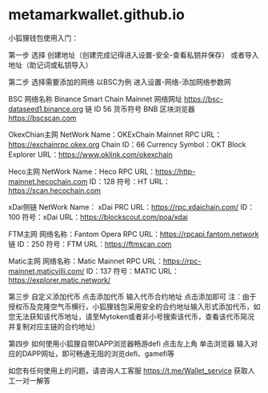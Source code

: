 # metamarkwallet.github.io
小狐狸钱包使用入门： 
 
第一步 
选择 
创建地址（创建完成记得进入设置-安全-查看私钥并保存） 
或者导入地址（助记词或私钥导入） 
 
第二步 
选择需要添加的网络 
以BSC为例 
进入设置-网络-添加网络参数网  
 
BSC
网络名称
Binance Smart Chain Mainnet
网络网址
https://bsc-dataseed1.binance.org
链 ID
56
货币符号
BNB
区块浏览器
https://bscscan.com
 
OkexChian主网 
NetWork Name：OKExChain Mainnet 
RPC URL：https://exchainrpc.okex.org 
Chain ID：66 
Currency Symbol：OKT 
Block Explorer URL：https://www.oklink.com/okexchain 
 
Heco主网 
NetWork Name：Heco 
RPC URL：https://http-mainnet.hecochain.com 
ID：128 
符号：HT 
URL：https://scan.hecochain.com 
 
xDai侧链 
NetWork Name： xDai 
PRC URL：https://rpc.xdaichain.com/ 
ID：100 
符号：xDai 
URL：https://blockscout.com/poa/xdai 
 
FTM主网 
网络名称：Fantom Opera 
RPC URL：https://rpcapi.fantom.network 
链 ID：250 
符号：FTM 
URL：https://ftmscan.com 
 
Matic主网 
网络名称：Matic Mainnet 
RPC URL：https://rpc-mainnet.maticvilli.com/ 
ID：137 
符号：MATIC 
URL：https://explorer.matic.network/  
 
第三步 
自定义添加代币 
点击添加代币 
输入代币合约地址 
点击添加即可 
注：由于授权币及克隆空气币横行，小狐狸钱包采用安全的合约地址输入形式添加代币，如您无法获知该代币地址，请至Mytoken或者非小号搜索该代币，查看该代币简况并复制对应主链的合约地址） 
 
第四步 
如何使用小狐狸自带DAPP浏览器畅游defi 
点击左上角 
单击浏览器 
输入对应的DAPP网址，即可畅通无阻的浏览defi、gamefi等 
 
如您有任何使用上的问题，请咨询人工客服  https://t.me/Wallet_service 获取人工一对一解答
